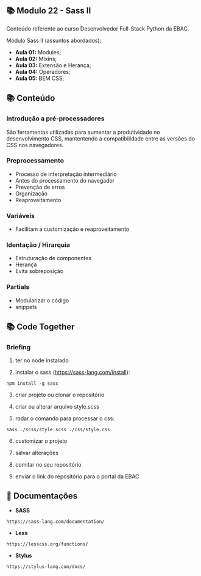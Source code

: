 ## 📚 Modulo 22 - Sass II
Conteúdo referente ao curso Desenvolvedor Full-Stack Python da EBAC.

Módulo Sass II (assuntos abordados):
- **Aula 01:** Modules;
- **Aula 02:** Mixins;
- **Aula 03:** Extensão e Herança;
- **Aula 04:** Operadores;
- **Aula 05:** BEM CSS;

## 📚 Conteúdo
### Introdução a pré-processadores
São ferramentas utilizadas para aumentar a produtividade no desenvolvimento CSS, mantentendo a compatibilidade entre as versões do CSS nos navegadores.

### Preprocessamento
- Processo de interpretação intermediário
- Antes do processamento do navegador
- Prevenção de erros
- Organização 
- Reaproveitamento

### Variáveis
- Facilitam a customização e reaproveitamento

### Identação / Hirarquia
- Estruturação de componentes
- Herança
- Evita sobreposição

### Partials
- Modularizar o código
- snippets 


## 📚 Code Together
### Briefing
1. ter no node instalado

2. instalar o sass (https://sass-lang.com/install):
```
npm install -g sass    
```
3. criar projeto ou clonar o repositório 

4. criar ou alterar arquivo style.scss

5. rodar o comando para processar o css:
```
sass ./scss/style.scss ./css/style.css 
```
6. customizar o projeto 

7. salvar alterações

8. comitar no seu repositório

9. enviar o link do repositório para o portal da EBAC


## 📝 Documentações
- **SASS**
```
https://sass-lang.com/documentation/
```
- **Less**
```
https://lesscss.org/functions/
```

- **Stylus**
```
https://stylus-lang.com/docs/
```